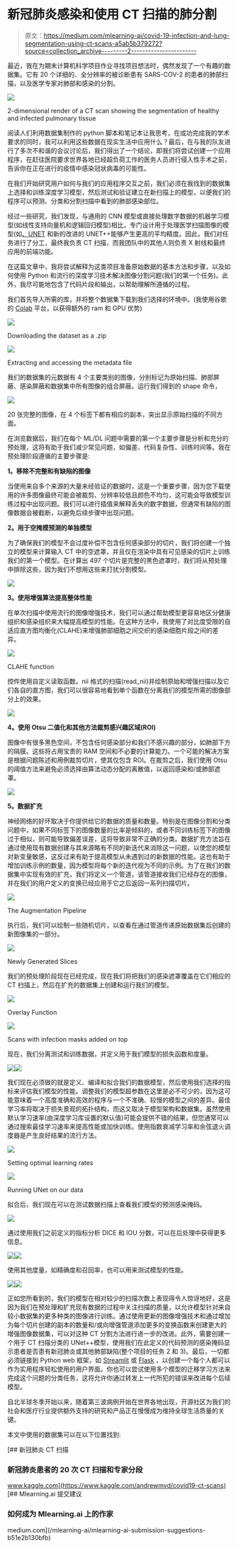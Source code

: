 # 新冠肺炎感染和使用 CT 扫描的肺分割

> 原文：<https://medium.com/mlearning-ai/covid-19-infection-and-lung-segmentation-using-ct-scans-a5ab5b379272?source=collection_archive---------2----------------------->

最近，我在为期末计算机科学项目作业寻找项目想法时，偶然发现了一个有趣的数据集。它有 20 个详细的、全分辨率的被诊断患有 SARS-COV-2 的患者的肺部扫描，以及医学专家对肺部和感染的分割。

![](img/d83b4bd74452a3eefee29a43f4066c42.png)

2-dimensional render of a CT scan showing the segmentation of healthy and infected pulmonary tissue

阅读人们利用数据集制作的 python 脚本和笔记本让我思考，在成功完成我的学术要求的同时，我可以利用这些数据在现实生活中应用什么？最后，在与我的队友进行了多次不和谐的会议讨论后，我们得出了一个结论，即我们将尝试创建一个应用程序，在赶往医院要求世界各地已经超负荷工作的医务人员进行侵入性手术之前，告诉你在正在进行的疫情中感染冠状病毒的可能性。

在我们开始研究用户如何与我们的应用程序交互之前，我们必须在我找到的数据集上选择和训练深度学习模型，然后测试和验证建立在新扫描上的模型，以便我们的程序可以预测、分类和分割扫描中看到的肺部感染部位。

经过一些研究，我们发现，与通用的 CNN 模型或直接处理数字数据的机器学习模型(如线性支持向量机和逻辑回归模型)相比，专门设计用于处理医学扫描图像的模型(如[、UNET](https://arxiv.org/abs/1505.04597) 和新的改进的 UNET++能够产生更高的平均精度。因此，我们对任务进行了分工，最终我负责 CT 扫描，而我团队中的其他人则负责 X 射线和最终应用的前端功能。

在这篇文章中，我将尝试解释为这类项目准备原始数据的基本方法和步骤，以及如何使用 Python 和流行的深度学习技术解决图像分割问题(我们的第一个任务)。此外，我尽可能地包含了代码片段和输出，以帮助理解所遵循的过程。

我们首先导入所需的库，并将整个数据集下载到我们选择的环境中。(我使用谷歌的 [Colab](https://colab.research.google.com/) 平台，以获得额外的 ram 和 GPU 优势)

![](img/0eeff2c6fd47fd94650d69602c4f1fdc.png)

Downloading the dataset as a .zip

![](img/ff2c99ef1394ac05bcc155f32bacc064.png)

Extracting and accessing the metadata file

我们的数据集的元数据有 4 个主要类别的图像，分别标记为原始扫描、肺部屏蔽、感染屏蔽和数据集中所有图像的组合屏蔽。运行我们得到的 shape 命令，

![](img/fb6adbce250e43a505dafcb755b24c60.png)

20 张完整的图像，在 4 个标签下都有相应的副本，突出显示原始扫描的不同方面。

在浏览数据后，我们在每个 ML/DL 问题中需要的第一个主要步骤是分析和充分的预处理，这将有助于我们减少常见问题，如偏差、代码复杂性、训练时间等。我在预处理阶段遵循的主要步骤是:

**1。移除不完整和有缺陷的图像**

当使用来自多个来源的大量未经验证的数据时，这是一个重要步骤，因为您下载使用的许多图像最终可能会被裁剪、分辨率较低且颜色不均匀，这可能会导致模型训练过程中出现问题。我们可以进行插值来解释丢失的数字数据，但通常有缺陷的图像数据会被截断，以避免后续步骤中出现问题。

**2。用于空掩模预测的单独模型**

为了确保我们的模型不会过度补偿不包含任何感染部分的切片，我们将创建一个独立的模型来计算输入 CT 中的空遮罩，并且仅在渲染中具有可见感染的切片上训练我们的第一个模型。在计算出 497 个切片是完整的黑色遮罩时，我们将从预处理中排除这些，因为我们不想用这些来打扰分割模型。

![](img/7848072483b7dfd26d04e189f5935dbd.png)

**3。使用增强算法提高整体性能**

在单次扫描中使用流行的图像增强技术，我们可以通过帮助模型更容易地区分健康组织和感染组织来大幅提高模型的性能。在这种方法中，我使用了对比度受限的自适应直方图均衡化(CLAHE)来增强肺部细胞之间交织的感染细胞片段之间的差异。

![](img/91e0dd1294f991e19e82202f388721ac.png)

CLAHE function

控件使用自定义读取函数。nii 格式的扫描(read_nii)并绘制原始和增强扫描以及它们各自的直方图，我们可以很容易地看到单个函数在分离我们的模型所需的图像部分上的效果。

![](img/d1f2096bd26f68babe86b324ff6f6b9c.png)

**4。使用 Otsu 二值化和其他方法裁剪感兴趣区域(ROI)**

图像中有很多黑色空间，不包含任何感染部分和我们不感兴趣的部分，如肺部下方的隔膜。这些将占用宝贵的 RAM 空间和不必要的计算能力。一个可能的解决方案是根据问题陈述和用例裁剪切片，使其仅包含 ROI。在裁剪之后，我们使用 Otsu 的阈值方法来避免必须选择由算法动态分配的离散值，以返回感染和/或肺部遮罩。

![](img/3e717cae404b27227035cb8e69555d4f.png)

**5。数据扩充**

神经网络的好坏取决于你提供给它的数据的质量和数量。特别是在图像分割和分类问题中，如果不同标签下的图像数量的比率是倾斜的，或者不同训练标签下的图像过于相似，则可能导致偏差误差，这将导致非常不正确的分类。数据扩充方法旨在通过使用现有数据创建与其来源略有不同的新迭代来消除这一问题，以使您的模型对新变量敏感，这反过来有助于提高模型从未遇到过的新数据的性能。这也有助于增加训练示例的数量，因为模型将每个新的迭代视为不同的示例。为了在我们的数据集中实现有效的扩充，我们将定义一个管道，该管道接收我们已经存在的图像，并在我们的用户定义的变换已经应用于它之后返回一系列扫描切片。

![](img/76589c291df4dfba6091aba05a9dd63a.png)

The Augmentation Pipeline

执行后，我们可以绘制一些随机切片，以查看在通过管道传递原始数据集后创建的新图像集的一部分。

![](img/821b19df916c8d03a616e0dd52fb31e8.png)

Newly Generated Slices

我们的预处理阶段现在已经完成，现在我们将把我们的感染遮罩覆盖在它们相应的 CT 扫描上，然后在扩充的数据集上创建和运行我们的模型。

![](img/838f07102c50516aec99296b4a52ecbd.png)

Overlay Function

![](img/7220a4534e7462e9c8dc3796a445c734.png)

Scans with infection masks added on top

现在，我们分离测试和训练数据，并定义用于我们模型的损失函数和度量。

![](img/5746850b290d6d1b2c8c76532a78d22d.png)![](img/2355638c0f93b0dde3d7a8b417d2efb8.png)

我们现在必须做的就是定义、编译和拟合我们的数据模型，然后使用我们选择的指标来评估我们模型的性能。调整我们的模型超参数在这里是必不可少的，因为这可能意味着一个高度准确和高效的程序与一个不准确、较慢的模型之间的差异。最佳学习率将取决于损失景观的拓扑结构，而这又取决于模型架构和数据集。虽然使用默认学习速率(由深度学习库设置的默认值)可能会提供不错的结果，但您通常可以通过搜索最佳学习速率来提高性能或加快训练。使用指数衰减学习率和余弦退火调度器是产生良好结果的流行方法。

![](img/19ed2e1c9a9e575a19d4a733c7e2f6a7.png)

Setting optimal learning rates

![](img/9448aa5729416658e8f1ef246c777135.png)

Running UNet on our data

拟合后，我们现在可以在测试数据扫描上查看我们模型的预测感染掩码。

![](img/db3a3c752790d7b6fe7617f3bae25ec0.png)

通过使用我们之前定义的指标分析 DICE 和 IOU 分数，可以在后处理中获得更多信息。

![](img/4b42dd1c0636c7d005528863aef23c29.png)![](img/dc2617cb971f14320848db1f07e73745.png)

使用其他度量，如精确度和召回率，也可以用来测试模型的性能。

![](img/6bfd22a4bc4e3cb59d2bc5c36719bdc1.png)![](img/4aadfa2a001d65f4f8be3127b4a9db53.png)

正如您所看到的，我们的模型在相对较少的扫描次数上表现得令人惊讶地好，这是因为我们在预处理和扩充现有数据的过程中关注扫描的质量，以允许模型针对来自较小数据集的更多种类的图像进行训练。通过使用更新的图像增强技术和通过增加为每个切片创建的副本的数量和/或向增强管道添加更多的变换函数来创建更大的增强图像数据集，可以对这种 CT 分割方法进行进一步的改进。此外，需要创建一个用于 CT 扫描分类的 UNet++模型，使用我们在此定义的代码预测的感染掩码显示患者是否患有新冠肺炎或其他肺部缺陷(整个项目的任务 2 和 3)。最后，一切都必须链接到 Python web 框架，如 [Streamlit](https://www.streamlit.io/) 或 [Flask](https://palletsprojects.com/p/flask/) ，以创建一个每个人都可以作为实用程序轻松使用的用户界面。你也可以尝试使用多个模型的迁移学习方法来完成这个问题的分类任务，这将允许你通过转发上一代所犯的错误来改进每个后续模型。

自北半球冬季开始以来，随着第三波病例开始在世界各地出现，开源社区为我们的社会和医疗行业提供额外支持的研究和产品正在慢慢成为维持全球生活质量的关键。

本文中使用的数据集可以在以下位置找到:

[](https://www.kaggle.com/andrewmvd/covid19-ct-scans) [## 新冠肺炎 CT 扫描

### 新冠肺炎患者的 20 次 CT 扫描和专家分段

www.kaggle.com](https://www.kaggle.com/andrewmvd/covid19-ct-scans) [](/mlearning-ai/mlearning-ai-submission-suggestions-b51e2b130bfb) [## Mlearning.ai 提交建议

### 如何成为 Mlearning.ai 上的作家

medium.com](/mlearning-ai/mlearning-ai-submission-suggestions-b51e2b130bfb)